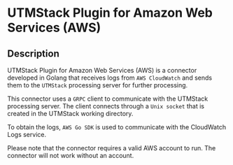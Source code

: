 # UTMStack Plugin for Amazon Web Services (AWS)


## Description

UTMStack Plugin for Amazon Web Services (AWS) is a connector developed in Golang that receives logs from `AWS CloudWatch` and sends them to the `UTMStack` processing server for further processing.

This connector uses a `GRPC` client to communicate with the UTMStack processing server. The client connects through a `Unix socket` that is created in the UTMStack working directory. 

To obtain the logs, `AWS Go SDK` is used to communicate with the CloudWatch Logs service.

Please note that the connector requires a valid AWS account to run. The connector will not work without an account.

